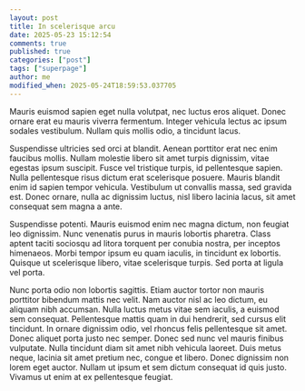 ```yaml
---
layout: post
title: In scelerisque arcu
date: 2025-05-23 15:12:54
comments: true
published: true
categories: ["post"]
tags: ["superpage"]
author: me
modified_when: 2025-05-24T18:59:53.037705
---
```

Mauris euismod sapien eget nulla volutpat, nec luctus eros aliquet. Donec ornare erat eu mauris viverra fermentum. Integer vehicula lectus ac ipsum sodales vestibulum. Nullam quis mollis odio, a tincidunt lacus.

Suspendisse ultricies sed orci at blandit. Aenean porttitor erat nec enim faucibus mollis. Nullam molestie libero sit amet turpis dignissim, vitae egestas ipsum suscipit. Fusce vel tristique turpis, id pellentesque sapien. Nulla pellentesque risus dictum erat scelerisque posuere. Mauris blandit enim id sapien tempor vehicula. Vestibulum ut convallis massa, sed gravida est. Donec ornare, nulla ac dignissim luctus, nisl libero lacinia lacus, sit amet consequat sem magna a ante.

Suspendisse potenti. Mauris euismod enim nec magna dictum, non feugiat leo dignissim. Nunc venenatis purus in mauris lobortis pharetra. Class aptent taciti sociosqu ad litora torquent per conubia nostra, per inceptos himenaeos. Morbi tempor ipsum eu quam iaculis, in tincidunt ex lobortis. Quisque ut scelerisque libero, vitae scelerisque turpis. Sed porta at ligula vel porta.

Nunc porta odio non lobortis sagittis. Etiam auctor tortor non mauris porttitor bibendum mattis nec velit. Nam auctor nisl ac leo dictum, eu aliquam nibh accumsan. Nulla luctus metus vitae sem iaculis, a euismod sem consequat. Pellentesque mattis quam in dui hendrerit, sed cursus elit tincidunt. In ornare dignissim odio, vel rhoncus felis pellentesque sit amet. Donec aliquet porta justo nec semper. Donec sed nunc vel mauris finibus vulputate. Nulla tincidunt diam sit amet nibh vehicula laoreet. Duis metus neque, lacinia sit amet pretium nec, congue et libero. Donec dignissim non lorem eget auctor. Nullam ut ipsum et sem dictum consequat id quis justo. Vivamus ut enim at ex pellentesque feugiat.
